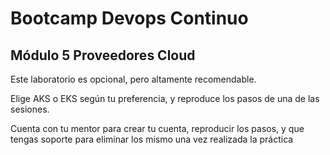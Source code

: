 # Bootcamp Devops Continuo
## Módulo 5 Proveedores Cloud
Este laboratorio es opcional, pero altamente recomendable.

Elige AKS o EKS según tu preferencia, y reproduce los pasos de una de las sesiones.

Cuenta con tu mentor para crear tu cuenta, reproducir los pasos, y que tengas soporte para eliminar los mismo una vez realizada la práctica
